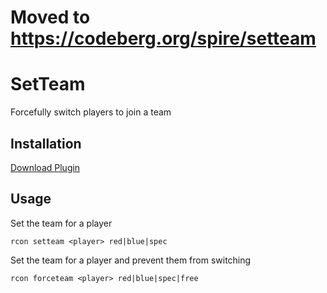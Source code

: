 # Moved to https://codeberg.org/spire/setteam

# SetTeam

Forcefully switch players to join a team

## Installation

[Download Plugin](https://github.com/spiretf/setteam/raw/master/plugin/setteam.smx)

## Usage

Set the team for a player

```
rcon setteam <player> red|blue|spec
```

Set the team for a player and prevent them from switching


```
rcon forceteam <player> red|blue|spec|free
```
